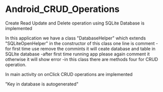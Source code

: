 # Android_CRUD_Operations
Create Read Update and Delete operation using SQLite Database is implemented

In this application we have a class "DatabaseHelper" which extends "SQLiteOpenHelper"
 in the constructor of this class one line is comment 
-for first time use remove the commints it will ceate database and table in SQLIte database
-after first time running app please again comment it otherwise it will show error
-in this class there are methods four for CRUD operation.

In main activity on onClick CRUD operations are implemented

"Key in database is autogenerated"